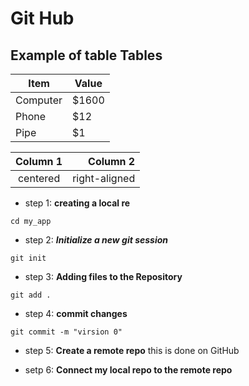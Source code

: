 # Git Hub
**Example of table**
Tables
---------------------------

Item | Value
-------- | -----
Computer | $1600
Phone | $12
Pipe | $1 

| Column 1 | Column 2 |
|:--------:| -------------:|
| centered | right-aligned |

- step 1: **creating a local re**
```
cd my_app
```
- step 2: ***Initialize a new git session***
``` 
git init 
```

- step 3: **Adding files to the Repository**
```
git add .
```
- step 4: **commit changes**
```
git commit -m "virsion 0"
```

- step 5: **Create a remote repo**
this is done on GitHub

- setp 6: **Connect my local repo to the remote repo**

